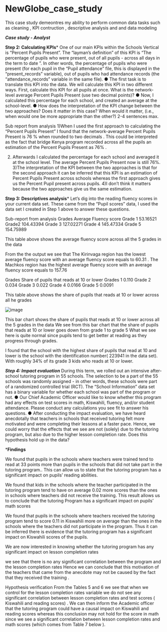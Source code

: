 # NewGlobe_case_study
This case study demeontres my ability to perform common data tasks such as cleaning , KPI contruction , descriptive analysis and  and data modeling


***Case study - Analyst***

 
**Step 2: Calculating KPIs***
One of our main KPIs within the Schools Vertical is “Percent Pupils Present”. The “layman’s definition” of this KPI is “The percentage of pupils who were present, out of all pupils - across all days in the term to date ”. In other words,  the percentage of pupils who were present (for each pupil in the “Pupil attendance” file, this is displayed in the “present_records” variable), out of pupils who had attendance records (the “attendance_records” variable in the same file).
●	The first task is to translate this KPI into the data. We will calculate this KPI in two different ways. First, calculate this KPI for all pupils at once. What is the network-level average Percent Pupils Present (use two decimal points)? 
●	Now,   I calculated this percentage for each school, and created an average at the school-level. 
●	How does the interpretation of the KPI change between the two approaches? Does it matter in this case? When would it matter, (i.e., when would one be more appropriate than the other?) 2-4 sentences max.

Sub report from   analysis
1)When I used the first approach to  calculating the “Percent Pupils Present” I found that the network-average Percent Pupils Present is 76 % when rounded to two decimals . This could be interpreted as the fact that  bridge Kenya  program recorded across  all the pupils an estimation of the  Percent Pupils Present as  76% .
 
2) Afterwards I calculated the percentage for each school and averaged it at the school level. The average Percent Pupils Present now is still 76%.
3)The interpretation of the  KPI between the two approaches is that for the second approach  it can be inferred that this KPI is an estimation of Percent Pupils Present across schools  whereas  the first approach gives us  the Percent Pupil present across pupils.
4)I don’t think it matters because the two approaches give us the same  estimation.


**Step 3: Descriptives analysis***
Let’s dig into the reading fluency scores in your current data set. These came from the “Pupil scores” data, I used the data set I  created in Step 1 above to answer these questions.

Sub-report from  analysis
Grades	 Average Fluency score
Grade 1	53.16521
Grade2	104.43394
Grade 3	127.02271
Grade 4	145.47334
Grade 5	154.75989

This table above shows the average fluency score across all the 5 grades in the data 

From the the output we see that The Kirinvaga region  has the lowest average fluency score with an average fluency score equals to 60.31 . The Machkos region  has the highest average fluency score with an average fluency score equals to 157.76

 Grades 	Share of pupils that reads at 10 or lower 
Grades 1	0.110
Grade 2	0.034
Grade 3	0.022
Grade 4	0.0166
Grade 5	0.0091

This table above shows the share of pupils that reads  at 10 or lower across  all he grades 


 

![image](https://github.com/user-attachments/assets/a3c82820-5362-4b46-831f-6b5c58cc7f17)



This bar chart shows the  share of pupils that reads  at 10 or lower across all  the 5 grades in the data 
We see  from this bar chart that the share of pupils that reads at 10 or lower  goes down from grade 1 to grade 5
What we see here is quite normal since pupils tend to get  better at reading as they progress through grades.

 I found that the school with the highest share of pupils that read at 10 and lower is the school with the identification number( 223941 in the data set). With roughly 34%  of its grade 3 kids who reads at 10 or lower.  

***Step 4: Impact evaluation***
During this term, we rolled out an intensive after-school tutoring program in 55 schools. The selection to be a part of the 55 schools was randomly assigned - in other words, these schools were part of a randomized controlled trial (RCT). The “School Information” data set has a binary variable for whether each school was part of the program or not. 
●	Our Chief Academic Officer would like to know whether this program had any effects on test scores in math, Kiswahili, fluency, and/or student attendance. Please conduct any calculations you see fit to answer his questions. 
●	After conducting the impact evaluation, we have heard anecdotally that teachers in schools that received tutoring felt more motivated and were completing their lessons at a faster pace. Hence, we could worry that the effects that we see are not (solely) due to the tutoring program, but also due to the higher lesson completion rate. Does this hypothesis hold up in the data?


***Findings**

We  found that pupils in the schools where teachers were trained tend to read at 33 points more than pupils in the schools that did not take part in the tutoring program.. This can allow us to state that the tutoring program has a significant impact on pupils’ reading abilities.


We  found  that kids in the schools where the teacher participated in the tutoring program tend to have on average 0.02 more scores than the ones in schools where teachers did not receive the training. This result allows us to conclude that the tutoring Program has a significant  impact on pupils’ math scores  

We found  that pupils in the schools   where teachers received the  tutoring program tend to score 0.11 in Kiswahili more on average than the ones in the schools where the teachers did not participate in the program. Thus it can be inferred there is evidence that the tutoring program has a significant impact on Kiswahili scores of the pupils.



We are now interested in knowing whether the tutoring program has any significant impact on lesson completion rates

we see that there is  no any significant correlation between the program and the lesson completion rates
Hence we can  conclude that  this motivation of the teachers that came from the anecdote  may not be caused by the fact that they received the training .



Hypothesis verification
From the Tables 5 and 6 we see that when we control for the lesson completion rates variable we do not see any significant  correlation between lesson completion   rates and test scores ( Kiswahili and reading scores) . We  can then  inform  the Academic officer that the  tutoring program could have a causal impact on  Kiswahili and reading scores whereas this conclusion may not hold for the score in math since we see a significant correlation between lesson completion  rates and math scores (which comes from Table 7 below ).


